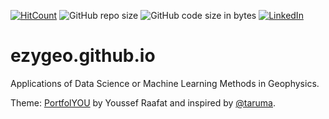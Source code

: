 [![HitCount](http://hits.dwyl.com/ezygeo/ezygeo.github.io.svg)](http://hits.dwyl.com/ezygeo/ezygeo.github.io)
![GitHub repo size](https://img.shields.io/github/repo-size/ezygeo/ezygeo.github.io)
![GitHub code size in bytes](https://img.shields.io/github/languages/code-size/ezygeo/ezygeo.github.io)
[![LinkedIn](https://img.shields.io/badge/-LinkedIn-black.svg?style=flat&logo=linkedin&colorB=555)](https://www.linkedin.com/company/28696953)

# ezygeo.github.io

Applications of Data Science or Machine Learning Methods in Geophysics.


Theme: [PortfolYOU](https://github.com/YoussefRaafatNasry/portfolYOU) by Youssef Raafat and inspired by [@taruma](https://github.com/taruma/taruma.github.io).